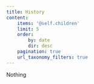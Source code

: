 ```yaml
---
title: History
content:
    items: '@self.children'
    limit: 5
    order:
        by: date
        dir: desc
    pagination: true
    url_taxonomy_filters: true
---
```


Nothing